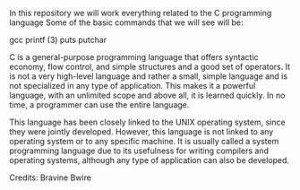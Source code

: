 In this repository we will work everything related to the C programming language Some of the basic commands that we will see will be:

gcc printf (3) puts putchar

C is a general-purpose programming language that offers syntactic economy, flow control, and simple structures and a good set of operators. It is not a very high-level language and rather a small, simple language and is not specialized in any type of application. This makes it a powerful language, with an unlimited scope and above all, it is learned quickly. In no time, a programmer can use the entire language.

This language has been closely linked to the UNIX operating system, since they were jointly developed. However, this language is not linked to any operating system or to any specific machine. It is usually called a system programming language due to its usefulness for writing compilers and operating systems, although any type of application can also be developed.

Credits: Bravine Bwire
